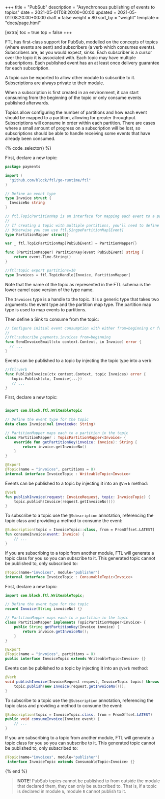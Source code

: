 +++
title = "PubSub"
description = "Asynchronous publishing of events to topics"
date = 2021-05-01T08:20:00+00:00
updated = 2021-05-01T08:20:00+00:00
draft = false
weight = 80
sort_by = "weight"
template = "docs/page.html"

[extra]
toc = true
top = false
+++

FTL has first-class support for PubSub, modelled on the concepts of topics (where events are sent) and subscribers (a verb which consumes events). Subscribers are, as you would expect, sinks. Each subscriber is a cursor over the topic it is associated with. Each topic may have multiple subscriptions. Each published event has an at least once delivery guarantee for each subscription.

A topic can be exported to allow other module to subscribe to it. Subscriptions are always private to their module.

When a subscription is first created in an environment, it can start consuming from the beginning of the topic or only consume events published afterwards.

Topics allow configuring the number of partitions and how each event should be mapped to a partition, allowing for greater throughput. Subscriptions will consume in order within each partition. There are cases where a small amount of progress on a subscription will be lost, so subscriptions should be able to handle receiving some events that have already been consumed.

{% code_selector() %}
<!-- go -->

First, declare a new topic:

```go
package payments

import (
  "github.com/block/ftl/go-runtime/ftl"
)

// Define an event type
type Invoice struct {
  InvoiceNo string
}

// ftl.TopicPartitionMap is an interface for mapping each event to a partition in the topic.
// 
// If creating a topic with multiple partitions, you'll need to define a partition mapper for your event type.
// Otherwise you can use ftl.SingpePartitionMap[Event]
type PartitionMapper struct{}

var _ ftl.TopicPartitionMap[PubSubEvent] = PartitionMapper{}

func (PartitionMapper) PartitionKey(event PubSubEvent) string {
	return event.Time.String()
}

//ftl:topic export partitions=10
type Invoices = ftl.TopicHandle[Invoice, PartitionMapper]
```

Note that the name of the topic as represented in the FTL schema is the lower camel case version of the type name.

The `Invoices` type is a handle to the topic. It is a generic type that takes two arguments: the event type and the partition map type. The partition map type is used to map events to partitions.

Then define a Sink to consume from the topic:

```go
// Configure initial event consumption with either from=beginning or from=latest
//
//ftl:subscribe payments.invoices from=beginning
func SendInvoiceEmail(ctx context.Context, in Invoice) error {
  // ...
}
```

Events can be published to a topic by injecting the topic type into a verb:

```go
//ftl:verb
func PublishInvoice(ctx context.Context, topic Invoices) error {
   topic.Publish(ctx, Invoice{...})
   // ...
}
```

<!-- kotlin -->

First, declare a new topic:

```kotlin

import com.block.ftl.WriteableTopic

// Define the event type for the topic
data class Invoice(val invoiceNo: String)

// PartitionMapper maps each to a partition in the topic
class PartitionMapper : TopicPartitionMapper<Invoice> {
    override fun getPartitionKey(invoice: Invoice): String {
        return invoice.getInvoiceNo()
    }
}

@Export
@Topic(name = "invoices", partitions = 8)
internal interface InvoiceTopic : WriteableTopic<Invoice>
```

Events can be published to a topic by injecting it into an `@Verb` method:

```kotlin
@Verb
fun publishInvoice(request: InvoiceRequest, topic: InvoiceTopic) {
    topic.publish(Invoice(request.getInvoiceNo()))
}
```

To subscribe to a topic use the `@Subscription` annotation, referencing the topic class and providing a method to consume the event:

```kotlin
@Subscription(topic = InvoiceTopic::class, from = FromOffset.LATEST)
fun consumeInvoice(event: Invoice) {
    // ...
}
```

If you are subscribing to a topic from another module, FTL will generate a topic class for you so you can subscribe to it. This generated
topic cannot be published to, only subscribed to:

```kotlin
@Topic(name="invoices", module="publisher")
internal interface InvoiceTopic : ConsumableTopic<Invoice>
```

<!-- java -->

First, declare a new topic:

```java
import com.block.ftl.WriteableTopic;

// Define the event type for the topic
record Invoice(String invoiceNo) {}

// PartitionMapper maps each to a partition in the topic
class PartitionMapper implements TopicPartitionMapper<Invoice> {
    public String getPartitionKey(Invoice invoice) {
        return invoice.getInvoiceNo();
    }
}

@Export
@Topic(name = "invoices", partitions = 8)
public interface InvoiceTopic extends WriteableTopic<Invoice> {}
```

Events can be published to a topic by injecting it into an `@Verb` method:

```java
@Verb
void publishInvoice(InvoiceRequest request, InvoiceTopic topic) throws Exception {
    topic.publish(new Invoice(request.getInvoiceNo()));
}
```

To subscribe to a topic use the `@Subscription` annotation, referencing the topic class and providing a method to consume the event:

```java
@Subscription(topic = InvoiceTopic.class, from = FromOffset.LATEST)
public void consumeInvoice(Invoice event) {
    // ...
}
```

If you are subscribing to a topic from another module, FTL will generate a topic class for you so you can subscribe to it. This generated
topic cannot be published to, only subscribed to:

```java
@Topic(name="invoices", module="publisher")
 interface InvoiceTopic extends ConsumableTopic<Invoice> {}
```

{% end %}
> **NOTE!**
> PubSub topics cannot be published to from outside the module that declared them, they can only be subscribed to. That is, if a topic is declared in module `A`, module `B` cannot publish to it.
